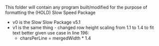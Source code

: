 This folder will contain any program built/modified for the purpose of formatting the (HOLD) Slow Speed Package
 - v0 is the Slow Slow Package v5.1
 - v1 is the same thing - changed row height scaling from 1.1 to 1.4 to fit text better given use case in line 196:
    - charsPerLine = mergedWidth * 1.4

